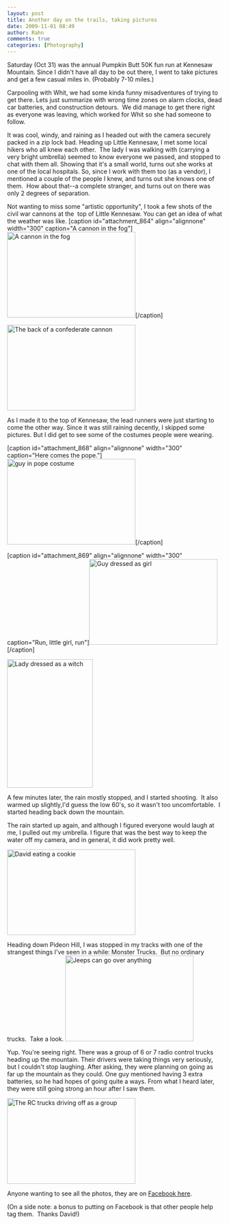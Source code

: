 ```yaml
---
layout: post
title: Another day on the trails, taking pictures
date: 2009-11-01 08:49
author: Rahn
comments: true
categories: [Photography]
---
```

Saturday (Oct 31) was the annual Pumpkin Butt 50K fun run at Kennesaw Mountain. Since I didn't have all day to be out there, I went to take pictures and get a few casual miles in. (Probably 7-10 miles.)

Carpooling with Whit, we had some kinda funny misadventures of trying to get there. Lets just summarize with wrong time zones on alarm clocks, dead car batteries, and construction detours.  We did manage to get there right as everyone was leaving, which worked for Whit so she had someone to follow.

It was cool, windy, and raining as I headed out with the camera securely packed in a zip lock bad. Heading up Little Kennesaw, I met some local hikers who all knew each other.  The lady I was walking with (carrying a very bright umbrella) seemed to know everyone we passed, and stopped to chat with them all. Showing that it's a small world, turns out she works at one of the local hospitals. So, since I work with them too (as a vendor), I mentioned a couple of the people I knew, and turns out she knows one of them.  How about that--a complete stranger, and turns out on there was only 2 degrees of separation.

Not wanting to miss some "artistic opportunity", I took a few shots of the civil war cannons at the  top of Little Kennesaw. You can get an idea of what the weather was like.
[caption id="attachment_864" align="alignnone" width="300" caption="A cannon in the fog"]<a href="http://gonesomewhere.com/wp-content/uploads/2009/11/Cannon-1.jpg"><img class=" wp-image-864" title="Cannon" src="http://gonesomewhere.com/wp-content/uploads/2009/11/Cannon-1.jpg" alt="A cannon in the fog" width="300" height="200" /></a>[/caption]

<a href="http://gonesomewhere.com/wp-content/uploads/2009/11/Cannon-2.jpg"><img class="alignnone  wp-image-865" title="Cannon (2)" src="http://gonesomewhere.com/wp-content/uploads/2009/11/Cannon-2.jpg" alt="The back of a confederate cannon" width="300" height="200" /></a>

As I made it to the top of Kennesaw, the lead runners were just starting to come the other way. Since it was still raining decently, I skipped some pictures. But I did get to see some of the costumes people were wearing.

[caption id="attachment_868" align="alignnone" width="300" caption="Here comes the pope."]<a href="http://gonesomewhere.com/wp-content/uploads/2009/11/Pumpkin-butt-2009-21.jpg"><img class="size-medium wp-image-868" title="Pumpkin butt 2009" src="http://gonesomewhere.com/wp-content/uploads/2009/11/Pumpkin-butt-2009-21-300x200.jpg" alt="guy in pope costume" width="300" height="200" /></a>[/caption]

[caption id="attachment_869" align="alignnone" width="300" caption="Run, little girl, run"]<a href="http://gonesomewhere.com/wp-content/uploads/2009/11/Pumpkin-butt-2009-31.jpg"><img class="size-medium wp-image-869" title="Pumpkin butt 2009 (31)" src="http://gonesomewhere.com/wp-content/uploads/2009/11/Pumpkin-butt-2009-31-300x200.jpg" alt="Guy dressed as girl" width="300" height="200" /></a>[/caption]

<a href="http://gonesomewhere.com/wp-content/uploads/2009/11/Pumpkin-butt-2009-64.jpg"><img class="alignnone  wp-image-871" title="Pumpkin butt 2009 (64)" src="http://gonesomewhere.com/wp-content/uploads/2009/11/Pumpkin-butt-2009-64.jpg" alt="Lady dressed as a witch" width="200" height="300" /></a>

A few minutes later, the rain mostly stopped, and I started shooting.  It also warmed up slightly,I'd guess the low 60's, so it wasn't too uncomfortable.  I started heading back down the mountain.

The rain started up again, and although I figured everyone would laugh at me, I pulled out my umbrella. I figure that was the best way to keep the water off my camera, and in general, it did work pretty well.

<a href="http://gonesomewhere.com/wp-content/uploads/2009/11/Pumpkin-butt-2009-114.jpg"><img class="alignnone  wp-image-873" title="Pumpkin butt 2009 (114)" src="http://gonesomewhere.com/wp-content/uploads/2009/11/Pumpkin-butt-2009-114.jpg" alt="David eating a cookie" width="300" height="200" /></a>

Heading down Pideon Hill, I was stopped in my tracks with one of the strangest things I've seen in a while: Monster Trucks.  But no ordinary trucks.  Take a look.
<a href="http://gonesomewhere.com/wp-content/uploads/2009/11/RC-Trucks-4.jpg"><img class="alignnone  wp-image-874" title="RC Trucks (4)" src="http://gonesomewhere.com/wp-content/uploads/2009/11/RC-Trucks-4.jpg" alt="Jeeps can go over anything" width="300" height="200" /></a>

Yup. You're seeing right. There was a group of 6 or 7 radio control trucks heading up the mountain. Their drivers were taking things very seriously, but I couldn't stop laughing. After asking, they were planning on going as far up the mountain as they could. One guy mentioned having 3 extra batteries, so he had hopes of going quite a ways. From what I heard later, they were still going strong an hour after I saw them.

<a href="http://gonesomewhere.com/wp-content/uploads/2009/11/RC-Trucks-11.jpg"><img class="alignnone  wp-image-875" title="RC Trucks (11)" src="http://gonesomewhere.com/wp-content/uploads/2009/11/RC-Trucks-11.jpg" alt="The RC trucks driving off as a group" width="300" height="200" /></a>

Anyone wanting to see all the photos, they are on <a href="http://www.facebook.com/album.php?aid=2042142&amp;id=1142608465&amp;l=89252967a9">Facebook here</a>.

(On a side note: a bonus to putting on Facebook is that other people help tag them.  Thanks David!)
